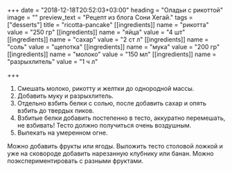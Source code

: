 +++
date = "2018-12-18T20:52:03+03:00"
heading = "Оладьи с рикоттой"
image = ""
preview_text = "Рецепт из блога Сони Хегай."
tags = ["desserts"]
title = "ricotta-pancake"
[[ingredients]]
name = "рикотта"
value = "250 гр"
[[ingredients]]
name = "яйца"
value = "4 шт"
[[ingredients]]
name = "сахар"
value = "2 ст л"
[[ingredients]]
name = "соль"
value = "щепотка"
[[ingredients]]
name = "мука"
value = "200 гр"
[[ingredients]]
name = "молоко"
value = "150 мл"
[[ingredients]]
name = "разрыхлитель"
value = "1 ч л"

+++
1. Смешать молоко, рикотту и желтки до однородной массы.
2. Добавить муку и разрыхлитель.
3. Отдельно взбить белки с солью, после добавить сахар и опять взбить до твердых пиков.
4. Взбитые белки добавить постепенно в тесто, аккуратно перемешать, не взбивать! Тесто должно получиться очень воздушным.
5. Выпекать на умеренном огне.

Можно добавить фрукты или ягоды. Выложить тесто столовой ложкой и уже на сковороде добавить нарезанную клубнику или банан. Можно поэкспериментировать с разными фруктами.